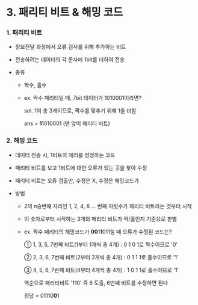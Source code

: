 # 3. 패리티 비트 & 해밍 코드



### 1. 패리티 비트

* 정보전달 과정에서 오류 검사를 위해 추가하는 비트

* 전송하려는 데이터의 각 문자에 1bit를 더하여 전송

* 종류

  * 짝수, 홀수

  * ex. 짝수 패리티일 때, 7bit 데이터가 1010001이라면?

    sol. 1이 총 3개이므로, 짝수를 맞추기 위해 1을 더함

    ans = **1**1010001 (맨 앞이 패리티 비트)



### 2. 해밍 코드

* 데이터 전송 시, 1비트의 에러를 정정하는 코드

* 패리티 비트를 보고 1비트에 대한 오류가 있는 곳을 찾아 수정

* 패리티 비트는 오류 검출만, 수정은 X, 수정은 해밍코드가

* 방법

  * 2의 n승번째 자리인 1, 2, 4, 8 ... 번째 자릿수가 패리티 비트라는 것부터 시작

  * 이 숫자로부터 시작하는 3개의 패리티 비트가 짝/홀인지 기준으로 판별

  * ex. 짝수 패리티의 해밍코드가 **00**1**1**011일 때 오류가 수정된 코드는?

    ①  1, 3, 5, 7번째 비트(1부터 1개씩 총 4개) :  0 1 0 1로 짝수이므로 '0'

    ②  2, 3, 6, 7번째 비트(2부터 2개씩 총 4개) :  0 1 1 1로 홀수이므로 '1'

    ③  4, 5, 6, 7번째 비트(4부터 4개씩 총 4개) :  1 0 1 1로 홀수이므로 '1'

    역순으로 패리티비트 '110' 즉 6 도출, 6번째 비트를 수정하면 된다

    정답 = 01110**0**1